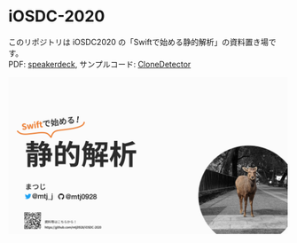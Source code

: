# iOSDC-2020
このリポジトリは iOSDC2020 の「Swiftで始める静的解析」の資料置き場です。  
PDF: [speakerdeck](https://speakerdeck.com/matsuji/swiftdeshi-merujing-de-jie-xi),  サンプルコード: [CloneDetector](./sample-code/CloneDetector)

![](./images/title_slide.png)
